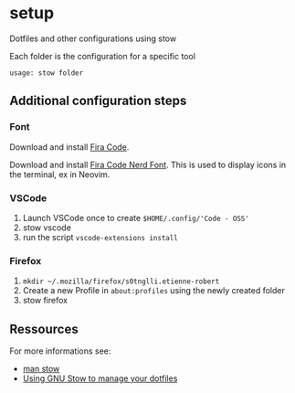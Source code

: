 # setup

Dotfiles and other configurations using stow

Each folder is the configuration for a specific tool

`usage: stow folder`

## Additional configuration steps

### Font

Download and install [Fira Code](https://github.com/tonsky/FiraCode).

Download and install [Fira Code Nerd Font](https://www.nerdfonts.com/font-downloads). This is used to display icons in the terminal, ex in Neovim.

### VSCode

1. Launch VSCode once to create `$HOME/.config/'Code - OSS'`
2. stow vscode
3. run the script `vscode-extensions install`

### Firefox

1. `mkdir ~/.mozilla/firefox/s0tnglli.etienne-robert`
2. Create a new Profile in `about:profiles` using the newly created folder
3. stow firefox

## Ressources

For more informations see:

- [man stow](https://www.gnu.org/software/stow/manual/stow.html)
- [Using GNU Stow to manage your dotfiles](http://brandon.invergo.net/news/2012-05-26-using-gnu-stow-to-manage-your-dotfiles.html)
